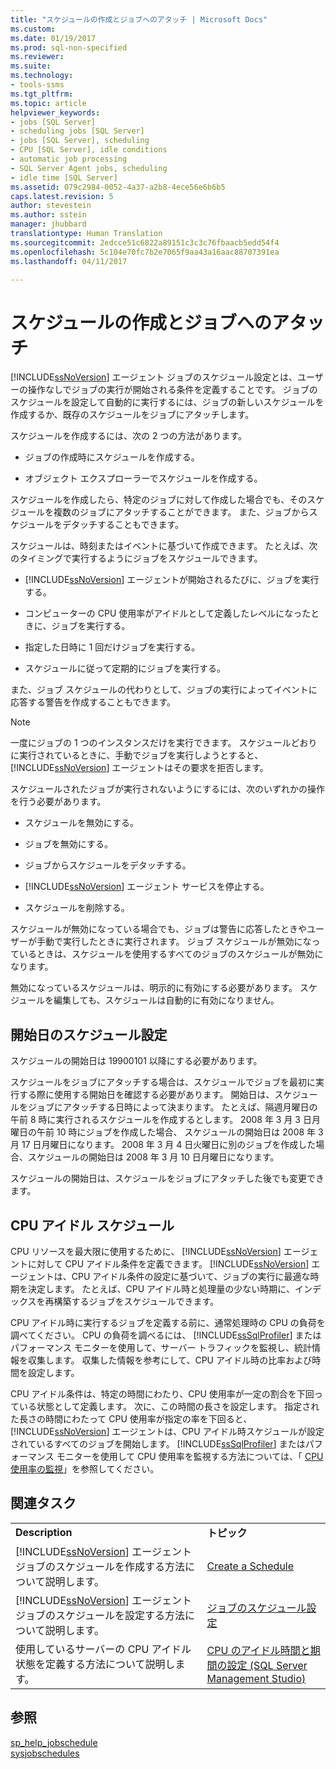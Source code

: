 ```yaml
---
title: "スケジュールの作成とジョブへのアタッチ | Microsoft Docs"
ms.custom: 
ms.date: 01/19/2017
ms.prod: sql-non-specified
ms.reviewer: 
ms.suite: 
ms.technology:
- tools-ssms
ms.tgt_pltfrm: 
ms.topic: article
helpviewer_keywords:
- jobs [SQL Server]
- scheduling jobs [SQL Server]
- jobs [SQL Server], scheduling
- CPU [SQL Server], idle conditions
- automatic job processing
- SQL Server Agent jobs, scheduling
- idle time [SQL Server]
ms.assetid: 079c2984-0052-4a37-a2b8-4ece56e6b6b5
caps.latest.revision: 5
author: stevestein
ms.author: sstein
manager: jhubbard
translationtype: Human Translation
ms.sourcegitcommit: 2edcce51c6822a89151c3c3c76fbaacb5edd54f4
ms.openlocfilehash: 5c104e70fc7b2e7065f9aa43a16aac88707391ea
ms.lasthandoff: 04/11/2017

---
```

# <a name="create-and-attach-schedules-to-jobs"></a>スケジュールの作成とジョブへのアタッチ
[!INCLUDE[ssNoVersion](../../includes/ssnoversion_md.md)] エージェント ジョブのスケジュール設定とは、ユーザーの操作なしでジョブの実行が開始される条件を定義することです。 ジョブのスケジュールを設定して自動的に実行するには、ジョブの新しいスケジュールを作成するか、既存のスケジュールをジョブにアタッチします。  
  
スケジュールを作成するには、次の 2 つの方法があります。  
  
-   ジョブの作成時にスケジュールを作成する。  
  
-   オブジェクト エクスプローラーでスケジュールを作成する。  
  
スケジュールを作成したら、特定のジョブに対して作成した場合でも、そのスケジュールを複数のジョブにアタッチすることができます。 また、ジョブからスケジュールをデタッチすることもできます。  
  
スケジュールは、時刻またはイベントに基づいて作成できます。 たとえば、次のタイミングで実行するようにジョブをスケジュールできます。  
  
-   [!INCLUDE[ssNoVersion](../../includes/ssnoversion_md.md)] エージェントが開始されるたびに、ジョブを実行する。  
  
-   コンピューターの CPU 使用率がアイドルとして定義したレベルになったときに、ジョブを実行する。  
  
-   指定した日時に 1 回だけジョブを実行する。  
  
-   スケジュールに従って定期的にジョブを実行する。  
  
また、ジョブ スケジュールの代わりとして、ジョブの実行によってイベントに応答する警告を作成することもできます。  
  
> [!NOTE]  
> 一度にジョブの 1 つのインスタンスだけを実行できます。 スケジュールどおりに実行されているときに、手動でジョブを実行しようとすると、 [!INCLUDE[ssNoVersion](../../includes/ssnoversion_md.md)] エージェントはその要求を拒否します。  
  
スケジュールされたジョブが実行されないようにするには、次のいずれかの操作を行う必要があります。  
  
-   スケジュールを無効にする。  
  
-   ジョブを無効にする。  
  
-   ジョブからスケジュールをデタッチする。  
  
-   [!INCLUDE[ssNoVersion](../../includes/ssnoversion_md.md)] エージェント サービスを停止する。  
  
-   スケジュールを削除する。  
  
スケジュールが無効になっている場合でも、ジョブは警告に応答したときやユーザーが手動で実行したときに実行されます。 ジョブ スケジュールが無効になっているときは、スケジュールを使用するすべてのジョブのスケジュールが無効になります。  
  
無効になっているスケジュールは、明示的に有効にする必要があります。 スケジュールを編集しても、スケジュールは自動的に有効になりません。  
  
## <a name="scheduling-start-dates"></a>開始日のスケジュール設定  
スケジュールの開始日は 19900101 以降にする必要があります。  
  
スケジュールをジョブにアタッチする場合は、スケジュールでジョブを最初に実行する際に使用する開始日を確認する必要があります。 開始日は、スケジュールをジョブにアタッチする日時によって決まります。 たとえば、隔週月曜日の午前 8 時に実行されるスケジュールを作成するとします。 2008 年 3 月 3 日月曜日の午前 10 時にジョブを作成した場合、 スケジュールの開始日は 2008 年 3 月 17 日月曜日になります。 2008 年 3 月 4 日火曜日に別のジョブを作成した場合、スケジュールの開始日は 2008 年 3 月 10 日月曜日になります。  
  
スケジュールの開始日は、スケジュールをジョブにアタッチした後でも変更できます。  
  
## <a name="cpu-idle-schedules"></a>CPU アイドル スケジュール  
CPU リソースを最大限に使用するために、 [!INCLUDE[ssNoVersion](../../includes/ssnoversion_md.md)] エージェントに対して CPU アイドル条件を定義できます。 [!INCLUDE[ssNoVersion](../../includes/ssnoversion_md.md)] エージェントは、CPU アイドル条件の設定に基づいて、ジョブの実行に最適な時期を決定します。 たとえば、CPU アイドル時と処理量の少ない時期に、インデックスを再構築するジョブをスケジュールできます。  
  
CPU アイドル時に実行するジョブを定義する前に、通常処理時の CPU の負荷を調べてください。 CPU の負荷を調べるには、 [!INCLUDE[ssSqlProfiler](../../includes/sssqlprofiler_md.md)] またはパフォーマンス モニターを使用して、サーバー トラフィックを監視し、統計情報を収集します。 収集した情報を参考にして、CPU アイドル時の比率および時間を設定します。  
  
CPU アイドル条件は、特定の時間にわたり、CPU 使用率が一定の割合を下回っている状態として定義します。 次に、この時間の長さを設定します。 指定された長さの時間にわたって CPU 使用率が指定の率を下回ると、 [!INCLUDE[ssNoVersion](../../includes/ssnoversion_md.md)] エージェントは、CPU アイドル時スケジュールが設定されているすべてのジョブを開始します。 [!INCLUDE[ssSqlProfiler](../../includes/sssqlprofiler_md.md)] またはパフォーマンス モニターを使用して CPU 使用率を監視する方法については、「 [CPU 使用率の監視](http://msdn.microsoft.com/en-us/2a02a3b6-07b2-4ad0-8a24-670414d19812)」を参照してください。  
  
## <a name="related-tasks"></a>関連タスク  
  
|||  
|-|-|  
|**Description**|**トピック**|  
|[!INCLUDE[ssNoVersion](../../includes/ssnoversion_md.md)] エージェント ジョブのスケジュールを作成する方法について説明します。|[Create a Schedule](../../ssms/agent/create-a-schedule.md)|  
|[!INCLUDE[ssNoVersion](../../includes/ssnoversion_md.md)] エージェント ジョブのスケジュールを設定する方法について説明します。|[ジョブのスケジュール設定](../../ssms/agent/schedule-a-job.md)|  
|使用しているサーバーの CPU アイドル状態を定義する方法について説明します。|[CPU のアイドル時間と期間の設定 (SQL Server Management Studio)](../../ssms/agent/set-cpu-idle-time-and-duration-sql-server-management-studio.md)|  
  
## <a name="see-also"></a>参照  
[sp_help_jobschedule](http://msdn.microsoft.com/en-us/2cded902-9272-4667-ac4b-a4f95a9f008e)  
[sysjobschedules](http://msdn.microsoft.com/en-us/ccdafec7-2a9b-4356-bffb-1caa3a12db59)  
  


